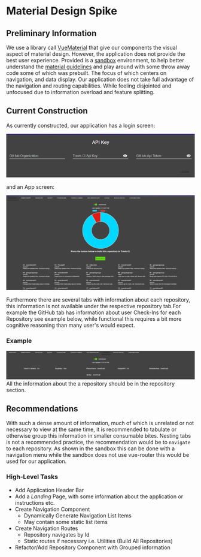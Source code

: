 # Material Design Spike

## Preliminary Information

We use a library call [VueMaterial](https://vuematerial.io/components) that give our components the visual aspect of material design. However, the application does not provide the best user experience. Provided is a [sandbox](https://codesandbox.io/s/pwmv5o754m) environment, to help better understand the [material guidelines](https://material.io/design/) and play around with some throw away code some of which was prebuilt. The focus of which centers on navigation, and data display. Our application does not take full advantage of the navigation and routing capabilities. While feeling disjointed and unfocused due to information overload and feature splitting.

## Current Construction

As currently constructed, our application has a login screen:

![login](login.png "Login")

and an App screen:

![app](app.png "Current Application Design")

Furthermore there are several tabs with information about each repository, this information is not available under the respective repository tab.For example the GitHub tab has information about user Check-Ins for each Repository see example below, while functional this requires a bit more cognitive reasoning than many user's would expect.

### Example

![example one](example1.png "Example")
All the information about the a repository should be in the repository section.

## Recommendations

With such a dense amount of information, much of which is unrelated or not necessary to view at the same time, it is recommended to tabulate or otherwise group this information in smaller consumable bites. Nesting tabs is not a recommended practice, the recommendation would be to `navigate` to each repository. As shown in the sandbox this can be done with a navigation menu while the sandbox does not use vue-router this would be used for our application.

### High-Level Tasks

- Add Application Header Bar
- Add a *Landing* Page, with some information about the application or instructions etc.
- Create Navigation Component
  - Dynamically Generate Navigation List Items
  - May contain some static list items
- Create Navigation Routes
  - Repository navigates by Id
  - Static routes if necessary i.e. Utilities (Build All Repositories)
- Refactor/Add Repository Component with Grouped information
